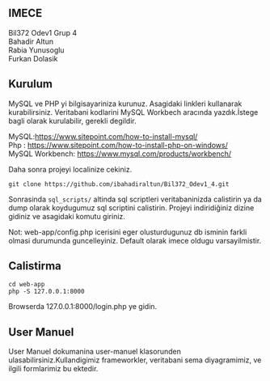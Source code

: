 ## IMECE
Bil372 Odev1 Grup 4 <br />
Bahadir Altun <br />
Rabia Yunusoglu <br />
Furkan Dolasik <br />

## Kurulum

MySQL ve PHP yi bilgisayariniza kurunuz. Asagidaki linkleri kullanarak kurabilirsiniz. Veritabani kodlarini MySQL Workbech aracında yazdık.İstege bagli olarak kurulabilir, gerekli degildir.

MySQL:https://www.sitepoint.com/how-to-install-mysql/ <br />
Php : https://www.sitepoint.com/how-to-install-php-on-windows/ <br />
MySQL Workbench: https://www.mysql.com/products/workbench/ <br />

Daha sonra projeyi localinize cekiniz.
```
git clone https://github.com/ibahadiraltun/Bil372_Odev1_4.git
```
Sonrasinda ```sql_scripts/``` altinda sql scriptleri veritabaninizda calistirin ya da dump olarak koydugumuz sql scriptini calistirin. Projeyi indiridiğiniz dizine gidiniz ve asagidaki komutu giriniz.

Not: web-app/config.php icerisini eger olusturdugunuz db isminin farkli olmasi durumunda guncelleyiniz. Default olarak imece oldugu varsayilmistir. 
## Calistirma
```
cd web-app
php -S 127.0.0.1:8000
```
Browserda 127.0.0.1:8000/login.php ye gidin.
## User Manuel

User Manuel dokumanina user-manuel klasorunden ulasabilirsiniz.Kullandigimiz frameworkler, veritabani sema diyagramimiz, ve ilgili formlarimiz bu ektedir.

